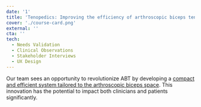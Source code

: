 ```yaml
---
date: '1'
title: 'Tenopedics: Improving the efficiency of arthroscopic biceps tenodesis surgery'
cover: './course-card.png'
external: ''
cta: ''
tech:
  - Needs Validation
  - Clinical Observations
  - Stakeholder Interviews
  - UX Design
---
```


Our team sees an opportunity to revolutionize ABT by developing a [compact and efficient system tailored to the arthroscopic biceps space](/tenopedics). This innovation has the potential to impact both clinicians and patients significantly.

